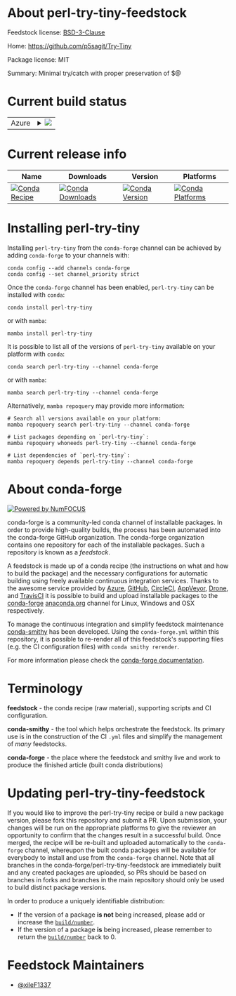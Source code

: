 About perl-try-tiny-feedstock
=============================

Feedstock license: [BSD-3-Clause](https://github.com/conda-forge/perl-try-tiny-feedstock/blob/main/LICENSE.txt)

Home: https://github.com/p5sagit/Try-Tiny

Package license: MIT

Summary: Minimal try/catch with proper preservation of $@

Current build status
====================


<table>
    
  <tr>
    <td>Azure</td>
    <td>
      <details>
        <summary>
          <a href="https://dev.azure.com/conda-forge/feedstock-builds/_build/latest?definitionId=16898&branchName=main">
            <img src="https://dev.azure.com/conda-forge/feedstock-builds/_apis/build/status/perl-try-tiny-feedstock?branchName=main">
          </a>
        </summary>
        <table>
          <thead><tr><th>Variant</th><th>Status</th></tr></thead>
          <tbody><tr>
              <td>linux_64</td>
              <td>
                <a href="https://dev.azure.com/conda-forge/feedstock-builds/_build/latest?definitionId=16898&branchName=main">
                  <img src="https://dev.azure.com/conda-forge/feedstock-builds/_apis/build/status/perl-try-tiny-feedstock?branchName=main&jobName=linux&configuration=linux%20linux_64_" alt="variant">
                </a>
              </td>
            </tr><tr>
              <td>linux_aarch64</td>
              <td>
                <a href="https://dev.azure.com/conda-forge/feedstock-builds/_build/latest?definitionId=16898&branchName=main">
                  <img src="https://dev.azure.com/conda-forge/feedstock-builds/_apis/build/status/perl-try-tiny-feedstock?branchName=main&jobName=linux&configuration=linux%20linux_aarch64_" alt="variant">
                </a>
              </td>
            </tr><tr>
              <td>linux_ppc64le</td>
              <td>
                <a href="https://dev.azure.com/conda-forge/feedstock-builds/_build/latest?definitionId=16898&branchName=main">
                  <img src="https://dev.azure.com/conda-forge/feedstock-builds/_apis/build/status/perl-try-tiny-feedstock?branchName=main&jobName=linux&configuration=linux%20linux_ppc64le_" alt="variant">
                </a>
              </td>
            </tr><tr>
              <td>osx_64</td>
              <td>
                <a href="https://dev.azure.com/conda-forge/feedstock-builds/_build/latest?definitionId=16898&branchName=main">
                  <img src="https://dev.azure.com/conda-forge/feedstock-builds/_apis/build/status/perl-try-tiny-feedstock?branchName=main&jobName=osx&configuration=osx%20osx_64_" alt="variant">
                </a>
              </td>
            </tr>
          </tbody>
        </table>
      </details>
    </td>
  </tr>
</table>

Current release info
====================

| Name | Downloads | Version | Platforms |
| --- | --- | --- | --- |
| [![Conda Recipe](https://img.shields.io/badge/recipe-perl--try--tiny-green.svg)](https://anaconda.org/conda-forge/perl-try-tiny) | [![Conda Downloads](https://img.shields.io/conda/dn/conda-forge/perl-try-tiny.svg)](https://anaconda.org/conda-forge/perl-try-tiny) | [![Conda Version](https://img.shields.io/conda/vn/conda-forge/perl-try-tiny.svg)](https://anaconda.org/conda-forge/perl-try-tiny) | [![Conda Platforms](https://img.shields.io/conda/pn/conda-forge/perl-try-tiny.svg)](https://anaconda.org/conda-forge/perl-try-tiny) |

Installing perl-try-tiny
========================

Installing `perl-try-tiny` from the `conda-forge` channel can be achieved by adding `conda-forge` to your channels with:

```
conda config --add channels conda-forge
conda config --set channel_priority strict
```

Once the `conda-forge` channel has been enabled, `perl-try-tiny` can be installed with `conda`:

```
conda install perl-try-tiny
```

or with `mamba`:

```
mamba install perl-try-tiny
```

It is possible to list all of the versions of `perl-try-tiny` available on your platform with `conda`:

```
conda search perl-try-tiny --channel conda-forge
```

or with `mamba`:

```
mamba search perl-try-tiny --channel conda-forge
```

Alternatively, `mamba repoquery` may provide more information:

```
# Search all versions available on your platform:
mamba repoquery search perl-try-tiny --channel conda-forge

# List packages depending on `perl-try-tiny`:
mamba repoquery whoneeds perl-try-tiny --channel conda-forge

# List dependencies of `perl-try-tiny`:
mamba repoquery depends perl-try-tiny --channel conda-forge
```


About conda-forge
=================

[![Powered by
NumFOCUS](https://img.shields.io/badge/powered%20by-NumFOCUS-orange.svg?style=flat&colorA=E1523D&colorB=007D8A)](https://numfocus.org)

conda-forge is a community-led conda channel of installable packages.
In order to provide high-quality builds, the process has been automated into the
conda-forge GitHub organization. The conda-forge organization contains one repository
for each of the installable packages. Such a repository is known as a *feedstock*.

A feedstock is made up of a conda recipe (the instructions on what and how to build
the package) and the necessary configurations for automatic building using freely
available continuous integration services. Thanks to the awesome service provided by
[Azure](https://azure.microsoft.com/en-us/services/devops/), [GitHub](https://github.com/),
[CircleCI](https://circleci.com/), [AppVeyor](https://www.appveyor.com/),
[Drone](https://cloud.drone.io/welcome), and [TravisCI](https://travis-ci.com/)
it is possible to build and upload installable packages to the
[conda-forge](https://anaconda.org/conda-forge) [anaconda.org](https://anaconda.org/)
channel for Linux, Windows and OSX respectively.

To manage the continuous integration and simplify feedstock maintenance
[conda-smithy](https://github.com/conda-forge/conda-smithy) has been developed.
Using the ``conda-forge.yml`` within this repository, it is possible to re-render all of
this feedstock's supporting files (e.g. the CI configuration files) with ``conda smithy rerender``.

For more information please check the [conda-forge documentation](https://conda-forge.org/docs/).

Terminology
===========

**feedstock** - the conda recipe (raw material), supporting scripts and CI configuration.

**conda-smithy** - the tool which helps orchestrate the feedstock.
                   Its primary use is in the construction of the CI ``.yml`` files
                   and simplify the management of *many* feedstocks.

**conda-forge** - the place where the feedstock and smithy live and work to
                  produce the finished article (built conda distributions)


Updating perl-try-tiny-feedstock
================================

If you would like to improve the perl-try-tiny recipe or build a new
package version, please fork this repository and submit a PR. Upon submission,
your changes will be run on the appropriate platforms to give the reviewer an
opportunity to confirm that the changes result in a successful build. Once
merged, the recipe will be re-built and uploaded automatically to the
`conda-forge` channel, whereupon the built conda packages will be available for
everybody to install and use from the `conda-forge` channel.
Note that all branches in the conda-forge/perl-try-tiny-feedstock are
immediately built and any created packages are uploaded, so PRs should be based
on branches in forks and branches in the main repository should only be used to
build distinct package versions.

In order to produce a uniquely identifiable distribution:
 * If the version of a package **is not** being increased, please add or increase
   the [``build/number``](https://docs.conda.io/projects/conda-build/en/latest/resources/define-metadata.html#build-number-and-string).
 * If the version of a package **is** being increased, please remember to return
   the [``build/number``](https://docs.conda.io/projects/conda-build/en/latest/resources/define-metadata.html#build-number-and-string)
   back to 0.

Feedstock Maintainers
=====================

* [@xileF1337](https://github.com/xileF1337/)

